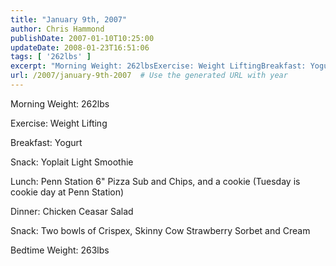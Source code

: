 ```yaml
---
title: "January 9th, 2007"
author: Chris Hammond
publishDate: 2007-01-10T10:25:00
updateDate: 2008-01-23T16:51:06
tags: [ '262lbs' ]
excerpt: "Morning Weight: 262lbsExercise: Weight LiftingBreakfast: YogurtSnack: Yoplait Light SmoothieLunch: Penn Station 6&quot; Pizza Sub and Chips, and a cookie (Tuesday is cookie day at Penn Station)Dinner: Chicken Ceasar SaladSnack: Two bowls of Crispex, Skinny Cow Strawberry Sorbet and Cream Bedtime Weight:..."
url: /2007/january-9th-2007  # Use the generated URL with year
---
```

<p>Morning Weight: 262lbs</p><p>Exercise: Weight Lifting</p><p>Breakfast: Yogurt</p><p>Snack: Yoplait Light Smoothie</p><p>Lunch: Penn Station 6&quot; Pizza Sub and Chips, and a cookie (Tuesday is cookie day at Penn Station)</p><p>Dinner: Chicken Ceasar Salad</p><p>Snack: Two bowls of Crispex, Skinny Cow Strawberry Sorbet and Cream </p><p>Bedtime Weight: 263lbs</p><img src="https://65lbs.com/aggbug.aspx?PostID=35" width="1" height="1">
